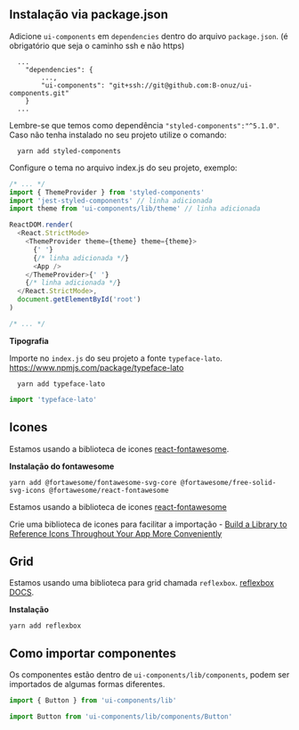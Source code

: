 ## Instalação via package.json

Adicione `ui-components` em `dependencies` dentro do arquivo `package.json`. (é obrigatório que seja o caminho ssh e não https)

```
  ...
    "dependencies": {
        ...,
        "ui-components": "git+ssh://git@github.com:B-onuz/ui-components.git"
    }
  ...
```

Lembre-se que temos como dependência `"styled-components":"^5.1.0"`. Caso não tenha instalado no seu projeto utilize o comando:

```
  yarn add styled-components
```

Configure o tema no arquivo index.js do seu projeto, exemplo:

```js
/* ... */
import { ThemeProvider } from 'styled-components'
import 'jest-styled-components' // linha adicionada
import theme from 'ui-components/lib/theme' // linha adicionada

ReactDOM.render(
  <React.StrictMode>
    <ThemeProvider theme={theme} theme={theme}>
      {' '}
      {/* linha adicionada */}
      <App />
    </ThemeProvider>{' '}
    {/* linha adicionada */}
  </React.StrictMode>,
  document.getElementById('root')
)

/* ... */
```

**Tipografia**

Importe no `index.js` do seu projeto a fonte `typeface-lato`. https://www.npmjs.com/package/typeface-lato

```
  yarn add typeface-lato
```

```js
import 'typeface-lato'
```

## Icones

Estamos usando a biblioteca de icones [react-fontawesome](https://github.com/FortAwesome/react-fontawesome).

**Instalação do fontawesome**

`yarn add @fortawesome/fontawesome-svg-core @fortawesome/free-solid-svg-icons @fortawesome/react-fontawesome`

Estamos usando a biblioteca de icones [react-fontawesome](https://github.com/FortAwesome/react-fontawesome)

Crie uma biblioteca de icones para facilitar a importação - [Build a Library to Reference Icons Throughout Your App More Conveniently](https://github.com/FortAwesome/react-fontawesome/blob/master/README.md#build-a-library-to-reference-icons-throughout-your-app-more-conveniently)

## Grid

Estamos usando uma biblioteca para grid chamada `reflexbox`. [reflexbox DOCS](https://rebassjs.org/reflexbox/).

**Instalação**

`yarn add reflexbox`

## Como importar componentes

Os componentes estão dentro de `ui-components/lib/components`, podem ser importados de algumas formas diferentes.

```js
import { Button } from 'ui-components/lib'
```

```js
import Button from 'ui-components/lib/components/Button'
```
